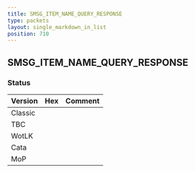 ```yaml
---
title: SMSG_ITEM_NAME_QUERY_RESPONSE
type: packets
layout: single_markdown_in_list
position: 710
---
```


## SMSG_ITEM_NAME_QUERY_RESPONSE

### Status

Version | Hex | Comment
---------- | ---------- | ---------- 
Classic |  |  
TBC |  |  
WotLK |  |  
Cata |  |  
MoP |  |  